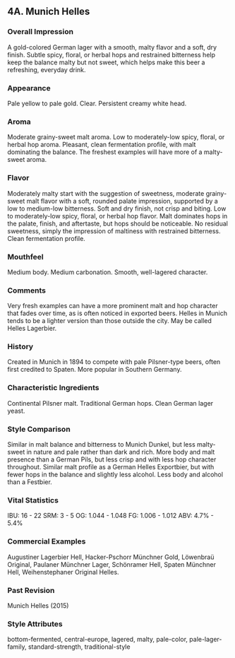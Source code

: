 ## 4A. Munich Helles

### Overall Impression

A gold-colored German lager with a smooth, malty flavor and a soft, dry finish. Subtle spicy, floral, or herbal hops and restrained bitterness help keep the balance malty but not sweet, which helps make this beer a refreshing, everyday drink.

### Appearance

Pale yellow to pale gold. Clear. Persistent creamy white head.

### Aroma

Moderate grainy-sweet malt aroma. Low to moderately-low spicy, floral, or herbal hop aroma. Pleasant, clean fermentation profile, with malt dominating the balance. The freshest examples will have more of a malty-sweet aroma.

### Flavor

Moderately malty start with the suggestion of sweetness, moderate grainy-sweet malt flavor with a soft, rounded palate impression, supported by a low to medium-low bitterness. Soft and dry finish, not crisp and biting. Low to moderately-low spicy, floral, or herbal hop flavor. Malt dominates hops in the palate, finish, and aftertaste, but hops should be noticeable. No residual sweetness, simply the impression of maltiness with restrained bitterness. Clean fermentation profile.

### Mouthfeel

Medium body. Medium carbonation. Smooth, well-lagered character.

### Comments

Very fresh examples can have a more prominent malt and hop character that fades over time, as is often noticed in exported beers. Helles in Munich tends to be a lighter version than those outside the city. May be called Helles Lagerbier.

### History

Created in Munich in 1894 to compete with pale Pilsner-type beers, often first credited to Spaten. More popular in Southern Germany.

### Characteristic Ingredients

Continental Pilsner malt. Traditional German hops. Clean German lager yeast.

### Style Comparison

Similar in malt balance and bitterness to Munich Dunkel, but less malty-sweet in nature and pale rather than dark and rich. More body and malt presence than a German Pils, but less crisp and with less hop character throughout. Similar malt profile as a German Helles Exportbier, but with fewer hops in the balance and slightly less alcohol. Less body and alcohol than a Festbier.

### Vital Statistics

IBU: 16 - 22
SRM: 3 - 5
OG: 1.044 - 1.048
FG: 1.006 - 1.012
ABV: 4.7% - 5.4%

### Commercial Examples

Augustiner Lagerbier Hell, Hacker-Pschorr Münchner Gold, Löwenbraü Original, Paulaner Münchner Lager, Schönramer Hell, Spaten Münchner Hell, Weihenstephaner Original Helles.

### Past Revision

Munich Helles (2015)

### Style Attributes

bottom-fermented, central-europe, lagered, malty, pale-color, pale-lager-family, standard-strength, traditional-style